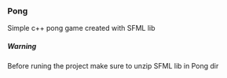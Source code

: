 ### Pong
Simple c++ pong game created with SFML lib

##### Warning
Before runing the project make sure to unzip SFML lib in Pong dir